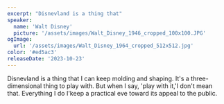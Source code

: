 ```yaml
---
excerpt: "Disnevland is a thing that"
speaker:
  name: 'Walt Disney'
  picture: '/assets/images/Walt_Disney_1946_cropped_100x100.JPG'
ogImage:
  url: '/assets/images/Walt_Disney_1964_cropped_512x512.jpg'
color: '#ed5ac3'
releaseDate: '2023-10-23'
---
```

Disnevland is a thing that I can keep molding and shaping. It's a three-dimensional thing to play with. But when I say, 'play with it,'I don't mean that. Everything I do I'keep a practical eve toward its appeal to the public.
